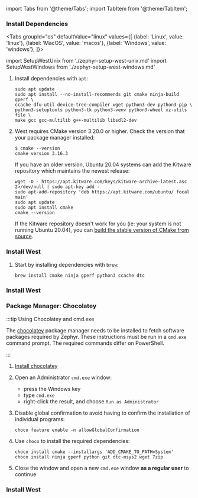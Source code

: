 import Tabs from '@theme/Tabs';
import TabItem from '@theme/TabItem';

### Install Dependencies

<Tabs
groupId="os"
defaultValue="linux"
values={[
{label: 'Linux', value: 'linux'},
{label: 'MacOS', value: 'macos'},
{label: 'Windows', value: 'windows'},
]}>

import SetupWestUnix from './zephyr-setup-west-unix.md'
import SetupWestWindows from './zephyr-setup-west-windows.md'


<TabItem value="linux">

1. Install dependencies with `apt`:

    ```
    sudo apt update
    sudo apt install --no-install-recommends git cmake ninja-build gperf \
    ccache dfu-util device-tree-compiler wget python3-dev python3-pip \
    python3-setuptools python3-tk python3-venv python3-wheel xz-utils file \
    make gcc gcc-multilib g++-multilib libsdl2-dev
    ```

2. West requires CMake version 3.20.0 or higher. Check the version that your
   package manager installed:

    ```
    $ cmake --version
    cmake version 3.16.3
    ```

    If you have an older version, Ubuntu 20.04 systems can add the Kitware
    repository which maintains the newest release:

    ```
    wget -O - https://apt.kitware.com/keys/kitware-archive-latest.asc 2>/dev/null | sudo apt-key add -
    sudo apt-add-repository 'deb https://apt.kitware.com/ubuntu/ focal main'
    sudo apt update
    sudo apt install cmake
    cmake --version
    ```

    If the Kitware repository doesn't work for you (ie: your system is not
    running Ubuntu 20.04), you can [build the stable version of CMake from
    source](https://cmake.org/install/).

### Install West

<SetupWestUnix workspace_directory={props.workspace_directory} />

</TabItem>
<TabItem value="macos">

1. Start by installing dependencies with `brew`:

    ```
    brew install cmake ninja gperf python3 ccache dtc
    ```

### Install West

<SetupWestUnix workspace_directory={props.workspace_directory} />

</TabItem>
<TabItem value="windows">

### Package Manager: Chocolatey

:::tip Using Chocolatey and cmd.exe

The [chocolatey](https://chocolatey.org/) package manager needs to be installed
to fetch software packages required by Zephyr. These instructions must be run in
a `cmd.exe` command prompt. The required commands differ on PowerShell.

:::

1. [Install chocolatey](https://chocolatey.org/install)

2. Open an Administrator `cmd.exe` window:

    * press the Windows key
    * type `cmd.exe`
    * right-click the result, and choose `Run as Administrator`

3. Disable global confirmation to avoid having to confirm the installation of
   individual programs:

    ```shell
    choco feature enable -n allowGlobalConfirmation
    ```

4. Use `choco` to install the required dependencies:

    ```shell
    choco install cmake --installargs 'ADD_CMAKE_TO_PATH=System'
    choco install ninja gperf python git dtc-msys2 wget 7zip
    ```

5. Close the window and open a new `cmd.exe` window **as a regular user** to
   continue

### Install West

<SetupWestWindows workspace_directory={props.workspace_directory} />

</TabItem>
</Tabs>
